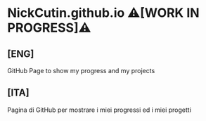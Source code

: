 # NickCutin.github.io ⚠[WORK IN PROGRESS]⚠
## [ENG]
GitHub Page to show my progress and my projects

## [ITA]
Pagina di GitHub per mostrare i miei progressi ed i miei progetti
